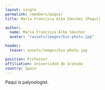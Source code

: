```yaml
---
layout: single
permalink: /members/paqui/
title: María Francisca Alba Sánchez (Paqui)

author:
  name: María Francisca Alba Sánchez
  avatar: "/assets/images/bio-photo.jpg"

header:
  teaser: assets/images/bio-photo.jpg

position: Professor
affiliation: Universidad de Granada
country: Spain
---
```

Paqui is palynologist.
